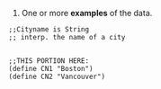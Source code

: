 
1. One or more **examples** of the data.

```rkt 
;;Cityname is String
;; interp. the name of a city


;;THIS PORTION HERE:
(define CN1 "Boston")
(define CN2 "Vancouver")
```